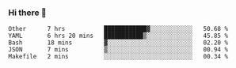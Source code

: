 ### Hi there 👋

<!--
**yeya24/yeya24** is a ✨ _special_ ✨ repository because its `README.md` (this file) appears on your GitHub profile.

Here are some ideas to get you started:

- 🔭 I’m currently working on ...
- 🌱 I’m currently learning ...
- 👯 I’m looking to collaborate on ...
- 🤔 I’m looking for help with ...
- 💬 Ask me about ...
- 📫 How to reach me: ...
- 😄 Pronouns: ...
- ⚡ Fun fact: ...
-->

<!--START_SECTION:waka-->
```text
Other      7 hrs           ████████████▓░░░░░░░░░░░░   50.68 % 
YAML       6 hrs 20 mins   ███████████▒░░░░░░░░░░░░░   45.85 % 
Bash       18 mins         ▓░░░░░░░░░░░░░░░░░░░░░░░░   02.20 % 
JSON       7 mins          ▒░░░░░░░░░░░░░░░░░░░░░░░░   00.94 % 
Makefile   2 mins          ░░░░░░░░░░░░░░░░░░░░░░░░░   00.34 % 
```
<!--END_SECTION:waka-->
